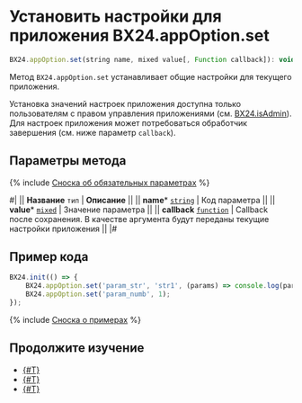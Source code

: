 # Установить настройки для приложения BX24.appOption.set

```js
BX24.appOption.set(string name, mixed value[, Function callback]): void;
```

Метод `BX24.appOption.set` устанавливает общие настройки для текущего приложения. 

Установка значений настроек приложения доступна только пользователям с правом управления приложениями (см. [BX24.isAdmin](../additional-functions/bx24-is-admin.md)). Для настроек приложения может потребоваться обработчик завершения (см. ниже параметр `callback`).

## Параметры метода

{% include [Сноска об обязательных параметрах](../../../_includes/required.md) %}

#|
|| **Название**
`тип` | **Описание** ||
|| **name***
[`string`](../../../api-reference/data-types.md) | Код параметра ||
|| **value***
[`mixed`](../../../api-reference/data-types.md) | Значение параметра ||
|| **callback**
[`function`](../../../api-reference/data-types.md) | Callback после сохранения. В качестве аргумента будут переданы текущие настройки приложения ||
|#

## Пример кода

```js
BX24.init(() => {
    BX24.appOption.set('param_str', 'str1', (params) => console.log(params));
    BX24.appOption.set('param_numb', 1);
});
```

{% include [Сноска о примерах](../../../_includes/examples.md) %}

## Продолжите изучение

- [{#T}](./bx24-user-option-set.md)
- [{#T}](./bx24-user-option-get.md)
- [{#T}](./bx24-app-option-get.md)